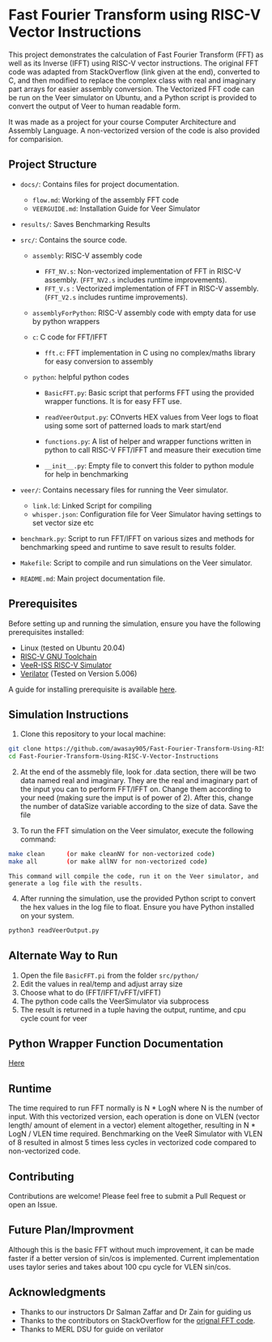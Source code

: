 # Fast Fourier Transform using RISC-V Vector Instructions

This project demonstrates the calculation of Fast Fourier Transform (FFT) as well as its Inverse (IFFT) using RISC-V vector instructions. The original FFT code was adapted from StackOverflow (link given at the end), converted to C, and then modified to replace the complex class with real and imaginary part arrays for easier assembly conversion. The Vectorized FFT code can be run on the Veer simulator on Ubuntu, and a Python script is provided to convert the output of Veer to human readable form.

It was made as a project for your course Computer Architecture and Assembly Language. A non-vectorized version of the code is also provided for comparision. 

## Project Structure

- `docs/`: Contains files for project documentation.

    - `flow.md`: Working of the assembly FFT code
    - `VEERGUIDE.md`:  Installation Guide for Veer Simulator


- `results/`: Saves Benchmarking Results


- `src/`: Contains the source code.

    - `assembly`: RISC-V assembly code
        - `FFT_NV.s`: Non-vectorized implementation of FFT in RISC-V assembly. (`FFT_NV2.s` includes runtime improvements).
        - `FFT_V.s` :  Vectorized implementation of FFT in RISC-V assembly. (`FFT_V2.s` includes runtime improvements).

    - `assemblyForPython`: RISC-V assembly code with empty data for use by python wrappers
    
    - `c`: C code for FFT/IFFT
        - `fft.c`: FFT implementation in C using no complex/maths library for easy conversion to assembly
    
    - `python`: helpful python codes

        - `BasicFFT.py`: Basic script that performs FFT using the provided wrapper functions. It is for easy FFT use.

        - `readVeerOutput.py`: COnverts HEX values from Veer logs to float using some sort of patterned loads to mark start/end

        - `functions.py`: A list of helper and wrapper functions written in python to call RISC-V FFT/IFFT and measure their execution time

        - `__init__.py`: Empty file to convert this folder to python module for help in benchmarking

- `veer/`: Contains necessary files for running the Veer simulator.

    - `link.ld`: Linked Script for compiling
    - `whisper.json`: Configuration file for Veer Simulator having settings to set vector size etc


- `benchmark.py`: Script to run FFT/IFFT on various sizes and methods for benchmarking speed and runtime to save result to results folder.


- `Makefile`: Script to compile and run simulations on the Veer simulator.

- `README.md`: Main project documentation file.

## Prerequisites

Before setting up and running the simulation, ensure you have the following prerequisites installed:

- Linux (tested on Ubuntu 20.04)
- [RISC-V GNU Toolchain](https://github.com/riscv-collab/riscv-gnu-toolchain)
- [VeeR-ISS RISC-V Simulator](https://github.com/chipsalliance/VeeR-ISS)
- [Verilator](https://verilator.org/guide/latest/install.html) (Tested on Version 5.006)

A guide for installing prerequisite is available [here](./docs/VEERGUIDE.md).
## Simulation Instructions

1. Clone this repository to your local machine:

```bash
git clone https://github.com/awasay905/Fast-Fourier-Transform-Using-RISC-V-Vector-Instructions.git
cd Fast-Fourier-Transform-Using-RISC-V-Vector-Instructions
```

2. At the end of the assmebly file, look for .data section, there will be two data named real and imaginary. They are the real and imaginary part of the input you can to perform FFT/IFFT on. Change them according to your need (making sure the imput is of power of 2). After this, change the number of dataSize variable according to the size of data. Save the file

3. To run the FFT simulation on the Veer simulator, execute the following command:

```bash
make clean      (or make cleanNV for non-vectorized code)
make all        (or make allNV for non-vectorized code)
```

    This command will compile the code, run it on the Veer simulator, and generate a log file with the results.

4. After running the simulation, use the provided Python script to convert the hex values in the log file to float. Ensure you have Python installed on your system.

```bash
python3 readVeerOutput.py 
```

## Alternate Way to Run
1. Open the file `BasicFFT.pi` from the folder `src/python/` 
2. Edit the values in real/temp and adjust array size
3. Choose what to do (FFT/IFFT/vFFT/vIFFT)
4. The python code calls the VeerSimulator via subprocess
5. The result is returned in a tuple having the output, runtime, and cpu cycle count for veer

## Python Wrapper Function Documentation
[Here](./docs/functions.md)


## Runtime
The time required to run FFT normally is N * LogN where N is the number of input. With this vectorized version, each operation is done on VLEN (vector length/ amount of element in a vector) element altogether, resulting in N * LogN / VLEN time required. Benchmarking on the VeeR Simulator with VLEN of 8 resulted in almost 5 times less cycles in vectorized code compared to non-vectorized code.

## Contributing
Contributions are welcome! Please feel free to submit a Pull Request or open an Issue.

## Future Plan/Improvment
Although this is the basic FFT without much improvement, it can be made faster if a better version of sin/cos is implemented. Current implementation uses taylor series and takes about 100 cpu cycle for VLEN sin/cos. 

## Acknowledgments
- Thanks to our instructors Dr Salman Zaffar and Dr Zain for guiding us
- Thanks to the contributors on StackOverflow for the [orignal FFT code](https://stackoverflow.com/questions/8801158/fft-in-a-single-c-file).
- Thanks to MERL DSU for guide on verilator

